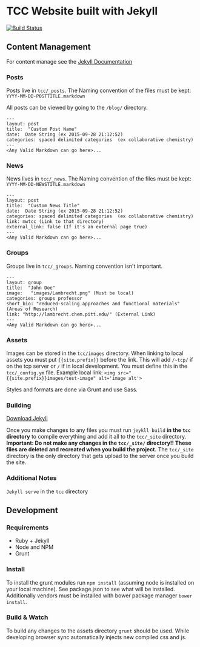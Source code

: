 # TCC Website built with Jekyll
[![Build Status](https://travis-ci.org/tccp/website.svg)](https://travis-ci.org/tccp/website)

## Content Management 
For content manage see the [Jekyll Documentation](http://jekyllrb.com/docs/home/)

### Posts
Posts live in `tcc/_posts`. The Naming convention of the files must be kept: `YYYY-MM-DD-POSTTITLE.markdown`

All posts can be viewed by going to the `/blog/` directory. 

    ---
    layout: post
    title:  "Custom Post Name"
    date:  Date String (ex 2015-09-28 21:12:52)
    categories: spaced delimited categories  (ex collaborative chemistry)
    ---
    <Any Valid Markdown can go here>...

### News
News lives in `tcc/_news`. The Naming convention of the files must be kept: `YYYY-MM-DD-NEWSTITLE.markdown`

	---
    layout: post
    title:  "Custom News Title"
    date:  Date String (ex 2015-09-28 21:12:52)
    categories: spaced delimited categories  (ex collaborative chemistry)
    link: mwtcc (Link to that directory)
    external_link: false (If it's an external page true)
    ---
    <Any Valid Markdown can go here>...


### Groups
Groups live in `tcc/_groups`. Naming convention isn't important. 
    
    ---
    layout: group
    title:  "John Doe"
    image:   "images/Lambrecht.png" (Must be local)
    categories: groups professor
    short_bio: "reduced-scaling approaches and functional materials" (Areas of Research)
    link: "http://lambrecht.chem.pitt.edu/" (External Link)
    ---
	<Any Valid Markdown can go here>...

### Assets
Images can be stored in the `tcc/images` directory. When linking to local assets you must put `{{site.prefix}}` before the link. This will add `/~tcp/` if on the tcp server or `/` if in local development. You must define this in the `tcc/_config.ym` file. 
Example local link: `<img src="{{site.prefix}}images/test-image" alt='image alt'>`

Styles and formats are done via Grunt and use Sass.

### Building
[Download Jekyll](http://jekyllrb.com/docs/installation/)

Once you make changes to any files you must run `jeykll build` **in the `tcc` directory** to compile everything and add it all to the `tcc/_site` directory. **Important: Do not make any changes in the `tcc/_site/` directory!! These files are deleted and recreated when you build the project.**
The `tcc/_site` directory is the only directory that gets upload to the server once you build the site. 

### Additional Notes
`Jekyll serve` in the `tcc` directory 

## Development 


### Requirements 
* Ruby + Jekyll
* Node and NPM
* Grunt

### Install 
To install the grunt modules run `npm install` (assuming node is installed on your local machine). See package.json to see what will be installed. Additionally vendors must be installed with bower package manager `bower install`. 

### Build & Watch
To build any changes to the assets directory `grunt` should be used. While developing browser sync automatically injects new compiled css and js. 
